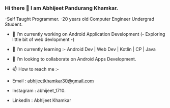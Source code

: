 ### Hi there 👋 I am Abhijeet Pandurang Khamkar.
 -Self Taught Programmer.
 -20 years old Computer Engineer Undergrad Student.

- 🔭 I’m currently working on Android Application Development (- Exploring little bit of web devlopment -)
- 🌱 I’m currently learning :- Android Dev  | Web Dev | Kotlin | CP | Java

- 👯 I’m looking to collaborate on Android Apps Development.
- 📫 How to reach me :-
- Email : abhijeetkhamkar30@gmail.com 
- Instagram : abhijeet_1710.
- LinkedIn : Abhijeet Khamkar

